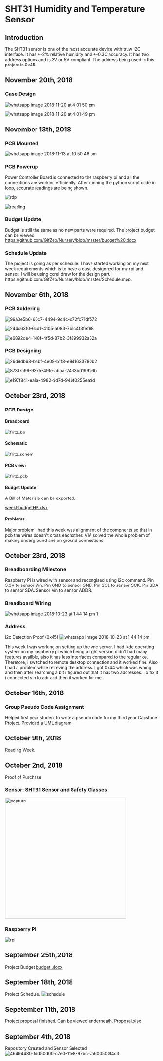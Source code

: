 # SHT31 Humidity and Temperature Sensor

## Introduction
The SHT31 sensor is one of the most accurate device with truw I2C interface. It has +-2% relative humidity and +-0.3C accuracy. It has two address options and is 3V or 5V compliant. The address being used in this project is 0x45. 

## November 20th, 2018
### Case Design

![whatsapp image 2018-11-20 at 4 01 50 pm](https://user-images.githubusercontent.com/43179715/48802682-ea70f900-ecdd-11e8-9ab0-de0f8e38801e.jpeg)

![whatsapp image 2018-11-20 at 4 01 49 pm](https://user-images.githubusercontent.com/43179715/48802683-eba22600-ecdd-11e8-93e7-96b685bbc336.jpeg)

## November 13th, 2018
### PCB Mounted
![whatsapp image 2018-11-13 at 10 50 46 pm](https://user-images.githubusercontent.com/43179715/48459391-c9694f00-e797-11e8-87b8-390ad1ba5433.jpeg)

### PCB Powerup
Power Controller Board is connected to the raspberry pi and all the connections are working efficiently. After running the python script code in loop, accurate readings are being shown.

![rdp](https://user-images.githubusercontent.com/43179715/48446744-0cabc980-e768-11e8-82f3-a5d5947c44c8.PNG)

![reading](https://user-images.githubusercontent.com/43179715/48446745-0cabc980-e768-11e8-93b6-feaa5b653958.PNG)

### Budget Update

Budget is still the same as no new parts were required. The project budget can be viewed
https://github.com/GifZeb/Nursery/blob/master/budget%20.docx

### Schedule Update

The project is going as per schedule. I have started working on my next week requirements which is to have a case designned for my rpi and sensor. I will be using corel draw for the design part.
<https://github.com/GifZeb/Nursery/blob/master/Schedule.mpp>.

## November 6th, 2018

### PCB Soldering
![99a0e5b6-66c7-4494-9c4c-d72fc71df572](https://user-images.githubusercontent.com/43179715/48144165-5f741580-e27e-11e8-89b8-15479172b483.jpg)

![244c63f0-6ad1-4105-a083-7b1c4f3fef98](https://user-images.githubusercontent.com/43179715/48144166-600cac00-e27e-11e8-9f60-26a3d5c9f80a.jpg)

![e6892de4-148f-4f5d-87b2-3f899932a32a](https://user-images.githubusercontent.com/43179715/48144167-600cac00-e27e-11e8-93f9-62b8965009c8.jpg)


### PCB Designing
![26d9db68-babf-4e08-b1f8-e941633780b2](https://user-images.githubusercontent.com/43179715/48144226-7a468a00-e27e-11e8-905b-b1718694889c.jpg)

![87317c96-9375-49fe-abaa-2463bd19926b](https://user-images.githubusercontent.com/43179715/48144228-7a468a00-e27e-11e8-8c4f-84391e6ffacc.jpg)

![e197f841-ea1a-4982-9d7d-946f0255ea9d](https://user-images.githubusercontent.com/43179715/48144230-7a468a00-e27e-11e8-9eaa-351fc4ceebbc.jpg)


## October 23rd, 2018

### PCB Design

#### Breadboard

![fritz_bb](https://user-images.githubusercontent.com/43179715/47754198-7d36ee80-dc70-11e8-9cf5-577c619073cd.png)

#### Schematic

![fritz_schem](https://user-images.githubusercontent.com/43179715/47754208-84f69300-dc70-11e8-8961-65d99d81cf6e.png)

#### PCB view:

![fritz_pcb](https://user-images.githubusercontent.com/43179715/47754222-8fb12800-dc70-11e8-87b3-98ad89bb7866.png)

#### Budget Update

 A Bill of Materials can be exported: 

[week9budgetHP.xlsx](https://github.com/GifZeb/Nursery/files/2532620/week9budgetHP.xlsx)

#### Problems
Major problem I had this week was alignment of the compnents so that in pcb the wires doesn't cross eachother. VIA solved the whole problem of making underground and on ground connections.



## October 23rd, 2018

### Breadboarding Milestone

Raspberry Pi is wired with sensor and recongised using i2c command.
Pin 3.3V to sensor Vin.
Pin GND to sensor GND.
Pin SCL to sensor SCK.
Pin SDA to sensor SDA.
Sensor Vin to sensor ADDR.

### Breadboard Wiring

![whatsapp image 2018-10-23 at 1 44 14 pm 1](https://user-images.githubusercontent.com/43179715/47379774-daa7ca00-d6c9-11e8-9b45-ac3d255f5b0c.jpeg)

### Address

i2c Detection Proof (0x45)
![whatsapp image 2018-10-23 at 1 44 14 pm](https://user-images.githubusercontent.com/43179715/47379803-ef845d80-d6c9-11e8-97a3-04ec8518f519.jpeg)

This week I was working on setting up the vnc server. I had lxde operating system on my raspberry pi which being a light version didn't had many features availble, also it has less interfaces compared to the regular os. Therefore, i switched to remote desktop connection and it worked fine.
Also I had a problem while retreving the address. I got 0x44 which was wrong and then after searching a bit i figured out that it has two addresses. To fix it i connected vin to adr and then it worked for me.

## October 16th, 2018

### Group Pseudo Code Assignment

Helped first year student to write a pseudo code for my third year Capstone Project. Provided a UML diagram.


## October 9th, 2018 
Reading Week.

## October 2nd, 2018
Proof of Purchase

### Sensor: SHT31 Sensor and Safety Glasses
<img width="397" alt="capture" src="https://user-images.githubusercontent.com/43179715/46376466-0f44da80-c664-11e8-8840-2cd09fa43006.PNG">

### Raspberry Pi
![rpi](https://user-images.githubusercontent.com/43179715/46376496-1e2b8d00-c664-11e8-9838-3af487c402f4.PNG)

## September 25th,2018
Project Budget
[budget .docx](https://github.com/GifZeb/Nursery/files/2484966/budget.docx)

## September 18th, 2018
Project Schedule.
![schedule](https://user-images.githubusercontent.com/43179715/47048248-d6c6f580-d167-11e8-9581-ff30f216215f.PNG)


## Sepetember 11th, 2018
Project proposal finished. Can be viewed underneath.
[Proposal.xlsx](https://github.com/GifZeb/Nursery/files/2484955/Proposal.xlsx)


## September 4th, 2018
Repository Created  and Sensor Selected 
![46494480-fdd50d00-c7e0-11e8-97bc-7a600500f4c3](https://user-images.githubusercontent.com/43179715/47048147-90719680-d167-11e8-9ba8-c2b1770974c9.PNG)





